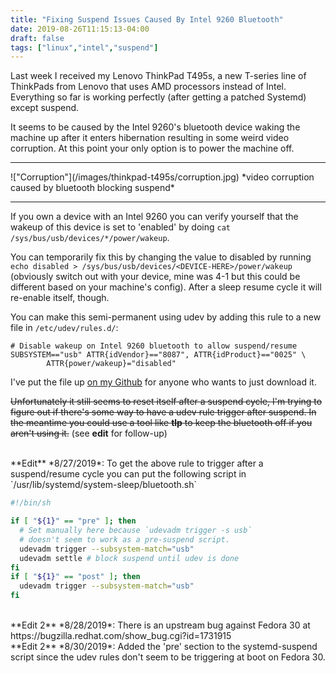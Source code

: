 ```yaml
---
title: "Fixing Suspend Issues Caused By Intel 9260 Bluetooth"
date: 2019-08-26T11:15:13-04:00
draft: false
tags: ["linux","intel","suspend"]
---
```

Last week I received my Lenovo ThinkPad T495s, a new T-series line of ThinkPads from Lenovo that uses AMD processors instead of Intel. Everything so far is working perfectly (after getting a patched Systemd) except suspend.

It seems to be caused by the Intel 9260's bluetooth device waking the machine up after it enters hibernation resulting in some weird video corruption.
At this point your only option is to power the machine off.

<hr />
!["Corruption"](/images/thinkpad-t495s/corruption.jpg)
*video corruption caused by bluetooth blocking suspend*
<hr />

If you own a device with an Intel 9260 you can verify yourself that the wakeup of this device is set to 'enabled' by doing `cat /sys/bus/usb/devices/*/power/wakeup`.

You can temporarily fix this by changing the value to disabled by running `echo disabled > /sys/bus/usb/devices/<DEVICE-HERE>/power/wakeup` (obviously switch out <DEVICE-HERE> with your device, mine was 4-1 but this could be different based on your machine's config). After a sleep resume cycle it will re-enable itself, though.

You can make this semi-permanent using udev by adding this rule to a new file in `/etc/udev/rules.d/`:

```
# Disable wakeup on Intel 9260 bluetooth to allow suspend/resume
SUBSYSTEM=="usb" ATTR{idVendor}=="8087", ATTR{idProduct}=="0025" \
        ATTR{power/wakeup}="disabled"
```

I've put the file up [on my Github](https://github.com/Pobega/dotfiles/blob/65798e02182ed86f4901365af6c68c5137fcdfa3/t495s/80-intel9260-btusb.rules) for anyone who wants to just download it.

~~Unfortunately it still seems to reset itself after a suspend cycle, I'm trying to figure out if there's some way to have a udev rule trigger after suspend. In the meantime you could use a tool like **tlp** to keep the bluetooth off if you aren't using it.~~ (see **edit** for follow-up)

<br />
**Edit** *8/27/2019*: To get the above rule to trigger after a suspend/resume cycle you can put the following script in `/usr/lib/systemd/system-sleep/bluetooth.sh`

```bash
#!/bin/sh

if [ "${1}" == "pre" ]; then
  # Set manually here because `udevadm trigger -s usb`
  # doesn't seem to work as a pre-suspend script.
  udevadm trigger --subsystem-match="usb"
  udevadm settle # block suspend until udev is done
fi
if [ "${1}" == "post" ]; then
  udevadm trigger --subsystem-match="usb"
fi

```

<br />
**Edit 2** *8/28/2019*: There is an upstream bug against Fedora 30 at https://bugzilla.redhat.com/show_bug.cgi?id=1731915

<br />
**Edit 2** *8/30/2019*: Added the 'pre' section to the systemd-suspend script since the udev rules don't seem to be triggering at boot on Fedora 30.
